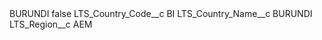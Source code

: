 <?xml version="1.0" encoding="UTF-8"?>
<CustomMetadata xmlns="http://soap.sforce.com/2006/04/metadata" xmlns:xsi="http://www.w3.org/2001/XMLSchema-instance" xmlns:xsd="http://www.w3.org/2001/XMLSchema">
    <label>BURUNDI</label>
    <protected>false</protected>
    <values>
        <field>LTS_Country_Code__c</field>
        <value xsi:type="xsd:string">BI</value>
    </values>
    <values>
        <field>LTS_Country_Name__c</field>
        <value xsi:type="xsd:string">BURUNDI</value>
    </values>
    <values>
        <field>LTS_Region__c</field>
        <value xsi:type="xsd:string">AEM</value>
    </values>
</CustomMetadata>
